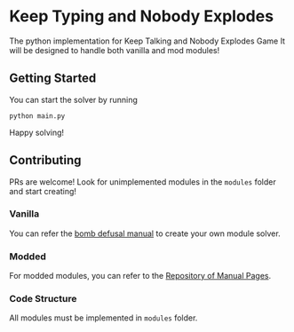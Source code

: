 # Keep Typing and Nobody Explodes
The python implementation for Keep Talking and Nobody Explodes Game
It will be designed to handle both vanilla and mod modules!

## Getting Started
You can start the solver by running
```
python main.py
```
Happy solving!

## Contributing
PRs are welcome! Look for unimplemented modules in the `modules` folder and start creating!
### Vanilla
You can refer the [bomb defusal manual](https://www.bombmanual.com/print/KeepTalkingAndNobodyExplodes-BombDefusalManual-v1.pdf) to create your own module solver.
### Modded
For modded modules, you can refer to the [Repository of Manual Pages](https://ktane.timwi.de/).
### Code Structure
All modules must be implemented in `modules` folder.